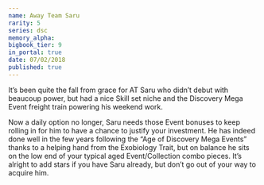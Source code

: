 ```yaml
---
name: Away Team Saru
rarity: 5
series: dsc
memory_alpha:
bigbook_tier: 9
in_portal: true
date: 07/02/2018
published: true
---
```


It’s been quite the fall from grace for AT Saru who didn’t debut with beaucoup power, but had a nice Skill set niche and the Discovery Mega Event freight train powering his weekend work.

Now a daily option no longer, Saru needs those Event bonuses to keep rolling in for him to have a chance to justify your investment. He has indeed done well in the few years following the “Age of Discovery Mega Events” thanks to a helping hand from the Exobiology Trait, but on balance he sits on the low end of your typical aged Event/Collection combo pieces. It’s alright to add stars if you have Saru already, but don’t go out of your way to acquire him.
